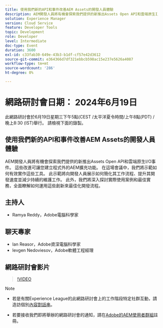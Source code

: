 ```yaml
---
title: 使用我們新的API和事件改善AEM Assets的開發人員體驗
description: AEM開發人員將有機會探索我們提供的新推出Assets Open API和雲端原生I/O事件。 這些改進可讓您建立程式外的AEM擴充功能。 在這場會議中，我們將示範如何有效實作這些工具。 此示範將向開發人員展示如何簡化其工作流程、提升其開發速度並減少持續的維護工作。 此外，我們將深入探討實際使用案例和最佳實務，全面瞭解如何運用這些創新來最佳化開發流程。
solution: Experience Manager
version: Cloud Service
feature: Developer Tools
topic: Development
role: Developer
level: Intermediate
doc-type: Event
duration: 3600
exl-id: c33fab30-649e-43b3-b1df-cf57e42d3612
source-git-commit: e364366d7df321ebbcb598ac15e237e5626a4087
workflow-type: tm+mt
source-wordcount: '286'
ht-degree: 0%

---
```


# 網路研討會日期： 2024年6月19日

此網路研討會於6月19日星期三下午5點(CEST /太平洋夏令時間/上午8點(PDT) /晚上8:30 (IST)舉行。 請檢視下面的錄製。

## 使用我們新的API和事件改善AEM Assets的開發人員體驗

AEM開發人員將有機會探索我們提供的新推出Assets Open API和雲端原生I/O事件。 這些改進可讓您建立程式外的AEM擴充功能。 在這場會議中，我們將示範如何有效實作這些工具。 此示範將向開發人員展示如何簡化其工作流程、提升其開發速度並減少持續的維護工作。 此外，我們將深入探討實際使用案例和最佳實務，全面瞭解如何運用這些創新來最佳化開發流程。

## 主持人

* Ramya Reddy，Adobe電腦科學家

## 聊天專家

* Ian Reasor，Adobe資深電腦科學家
* Ievgen Nedoviesov，Adobe軟體工程經理

## 網路研討會影片

>[!VIDEO](https://video.tv.adobe.com/v/3430198)

>[!NOTE]
> 
>* 若是有關Experience League的此網路研討會上的工作階段特定社群互動，請造訪個別[內容對話串](https://adobe.ly/3UQXwFO)。
>
>* 若要接收我們即將舉辦的網路研討會的通知，請在[Adobe的AEM使用者群組](https://aem-augs.adobe.com/)註冊。
